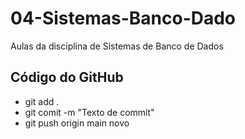 # 04-Sistemas-Banco-Dado
Aulas da disciplina de Sistemas de Banco de Dados

## Código do GitHub
- git add .
- git comit -m "Texto de commit"
- git push origin main
novo

